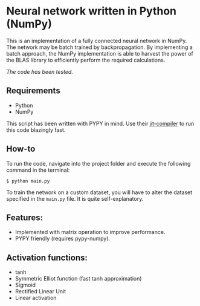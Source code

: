 # Neural network written in Python (NumPy)
This is an implementation of a fully connected neural network in NumPy. The network may be batch trained by backpropagation. By implementing a batch approach, the NumPy implementation is able to harvest the power of the BLAS library to efficiently perform the required calculations. 

*The code has been tested.*

## Requirements
 * Python
 * NumPy

This script has been written with PYPY in mind. Use their [jit-compiler](http://pypy.org/download.html) to run this code blazingly fast.

## How-to
To run the code, navigate into the project folder and execute the following command in the terminal:

`$ python main.py`

To train the network on a custom dataset, you will have to alter the dataset specified in the `main.py` file. It is quite self-explanatory.

## Features:
 * Implemented with matrix operation to improve performance.
 * PYPY friendly (requires pypy-numpy).

## Activation functions:
 * tanh
 * Symmetric Elliot function (fast tanh approximation) 
 * Sigmoid
 * Rectified Linear Unit
 * Linear activation
